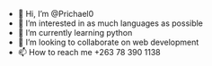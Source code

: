 - 👋 Hi, I’m @Prichael0
- 👀 I’m interested in as much languages as possible
- 🌱 I’m currently learning python
- 💞️ I’m looking to collaborate on web development 
- 📫 How to reach me +263 78 390 1138

<!---
Prichael0/Prichael0 is a ✨ special ✨ repository because its `README.md` (this file) appears on your GitHub profile.
You can click the Preview link to take a look at your changes.
--->
